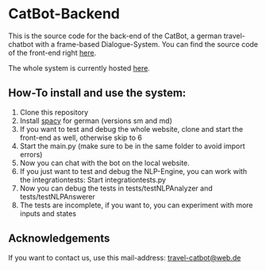 # CatBot-Backend

This is the source code for the back-end of the CatBot, a german travel-chatbot with a frame-based Dialogue-System. You can find the source code of the front-end right [here](https://github.com/NilsToAn/CatBot-Frontend). 

The whole system is currently hosted [here](https://travel-catbot.de).





## How-To install and use the system:

1. Clone this repository
2. Install [spacy](https://spacy.io/) for german (versions sm and md)
3. If you want to test and debug the whole website, clone and start the front-end as well, otherwise skip to 6
4. Start the main.py (make sure to be in the same folder to avoid import errors)
5. Now you can chat with the bot on the local website.
6. If you just want to test and debug the NLP-Engine, you can work with the integrationtests: Start integrationtests.py
7. Now you can debug the tests in tests/testNLPAnalyzer and tests/testNLPAnswerer
8. The tests are incomplete, if you want to, you can experiment with more inputs and states



## Acknowledgements

If you want to contact us, use this mail-address: travel-catbot@web.de
